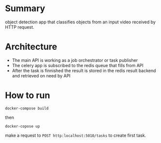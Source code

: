 # Summary

object detection app that classifies objects from
an input video received by HTTP request.


# Architecture

 - The main API is working as a job orchestrator or task publisher
 - The celery app is subscribed to the redis queue that fills from API
 - After the task is finnished the result is stored in the redis result backend and retrieved on need by API

# How to run

```
docker-compose build
```
then
```
docker-copose up
```

make a request to `POST http:localhost:5010/tasks` to create first task.
